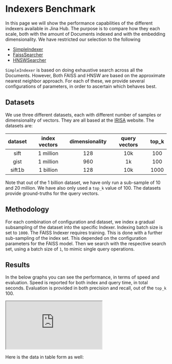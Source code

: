 # Indexers Benchmark

In this page we will show the performance capabilities of the different indexers available in Jina Hub.
The purpose is to compare how they each scale, both with the amount of Documents indexed and with the embedding dimensionality.
We have restricted our selection to the following

- [SimpleIndexer](https://hub.jina.ai/executor/zb38xlt4)
- [FaissSearcher](https://hub.jina.ai/executor/gilkzt3f)
- [HNSWSearcher](https://hub.jina.ai/executor/jdb3vkgo)

`SimpleIndexer` is based on doing exhaustive search across all the Documents.
However, Both FAISS and HNSW are based on the approximate nearest neighbor approach. 
For each of these, we provide several configurations of parameters, in order to ascertain which behaves best.

## Datasets

We use three different datasets, each with different number of samples or dimensionality of vectors.
They are all based at the [IRISA](http://corpus-texmex.irisa.fr/) website.
The datasets are:

| **dataset** | **index vectors** | **dimensionality** | **query vectors** | **top_k** |
|:-----------:|:-----------------:|:------------------:|:-----------------:|:---------:|
| sift        | 1 million         | 128                | 10k               | 100       |
| gist        | 1 million         | 960                | 1k                | 100       |
| sift1b      | 1 billion         | 128                | 10k               | 1000      |

Note that out of the 1 billion dataset, we have only run a sub-sample of 10 and 20 million.
We have also only used a `top_k` value of 100.
The datasets provide ground-truths for the query vectors.

## Methodology

For each combination of configuration and dataset, we index a gradual subsampling of the dataset into the specific Indexer.
Indexing batch size is set to `1000`.
The FAISS Indexer requires training. 
This is done with a further sub-sampling of the index set.
This depended on the configuration parameters for the FAISS model.
Then we search with the respective search set, using a batch size of `1`, to mimic single query operations. 


## Results

[comment]: <> (TODO To store html plots somewhere and reference them here with iframes?)

In the below graphs you can see the performance, in terms of speed and evaluation.
Speed is reported for both index and query time, in total seconds.
Evaluation is provided in both precision and recall, out of the `top_k` 100.

<iframe src="https://www.w3schools.com"></iframe>

Here is the data in table form as well:

[comment]: <> (TODO)
